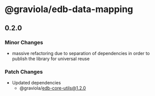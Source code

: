 # @graviola/edb-data-mapping

## 0.2.0

### Minor Changes

- massive refactoring due to separation of dependencies in order to publish the library for universal reuse

### Patch Changes

- Updated dependencies
  - @graviola/edb-core-utils@1.2.0
